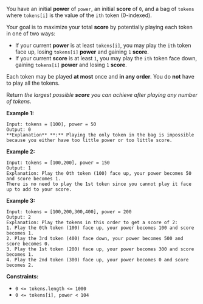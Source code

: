 You have an initial **power** of `power`, an initial **score** of `0`, and a
bag of `tokens` where `tokens[i]` is the value of the `ith` token (0-indexed).

Your goal is to maximize your total **score** by potentially playing each
token in one of two ways:

  * If your current **power** is at least `tokens[i]`, you may play the `ith` token face up, losing `tokens[i]` **power** and gaining `1` **score**.
  * If your current **score** is at least `1`, you may play the `ith` token face down, gaining `tokens[i]` **power** and losing `1` **score**.

Each token may be played **at most** once and **in any order**. You do **not**
have to play all the tokens.

Return _the largest possible **score** you can achieve after playing any
number of tokens_.



**Example 1:**

    
    
    Input: tokens = [100], power = 50
    Output: 0
    **Explanation** **:** Playing the only token in the bag is impossible because you either have too little power or too little score.
    

**Example 2:**

    
    
    Input: tokens = [100,200], power = 150
    Output: 1
    Explanation: Play the 0th token (100) face up, your power becomes 50 and score becomes 1.
    There is no need to play the 1st token since you cannot play it face up to add to your score.
    

**Example 3:**

    
    
    Input: tokens = [100,200,300,400], power = 200
    Output: 2
    Explanation: Play the tokens in this order to get a score of 2:
    1. Play the 0th token (100) face up, your power becomes 100 and score becomes 1.
    2. Play the 3rd token (400) face down, your power becomes 500 and score becomes 0.
    3. Play the 1st token (200) face up, your power becomes 300 and score becomes 1.
    4. Play the 2nd token (300) face up, your power becomes 0 and score becomes 2.
    



**Constraints:**

  * `0 <= tokens.length <= 1000`
  * `0 <= tokens[i], power < 104`

